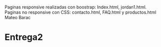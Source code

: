 Paginas responsive realizadas con boostrap: Index.html, jordan1.html.
Paginas no responsive con CSS: contacto.html, FAQ.html y productos.html
Mateo Barac
# Entrega2
